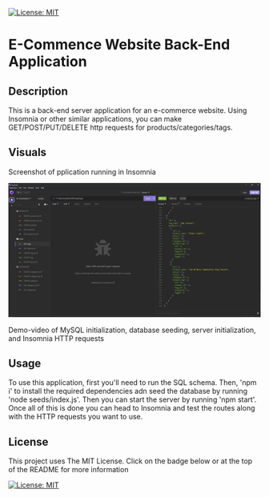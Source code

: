 [![License: MIT](https://img.shields.io/badge/License-MIT-yellow.svg)](https://opensource.org/licenses/MIT)

# E-Commence Website Back-End Application

## Description

This is a back-end server application for an e-commerce website. Using Insomnia or other similar applications, you can make GET/POST/PUT/DELETE http requests for products/categories/tags.

## Visuals

Screenshot of pplication running in Insomnia

![demo-image](./assets/media/demo-screenshot.png)

Demo-video of MySQL initialization, database seeding, server initialization, and Insomnia HTTP requests



## Usage

To use this application, first you'll need to run the SQL schema. Then, 'npm i' to install the required dependencies adn seed the database by running 'node seeds/index.js'. Then you can start the server by running 'npm start'. Once all of this is done you can head to Insomnia and test the routes along with the HTTP requests you want to use.

## License

This project uses The MIT License. Click on the badge below or at the top of the README for more information

[![License: MIT](https://img.shields.io/badge/License-MIT-yellow.svg)](https://opensource.org/licenses/MIT)